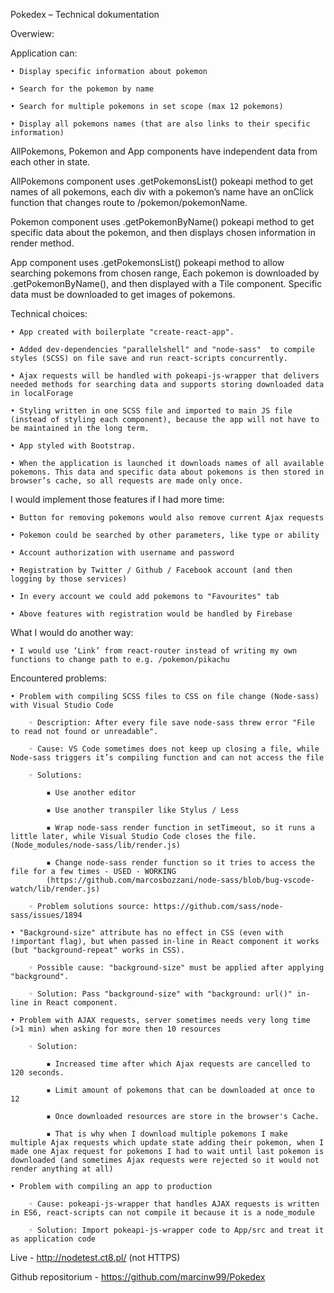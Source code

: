 Pokedex – Technical dokumentation

Overwiew:

Application can:

    • Display specific information about pokemon
    
    • Search for the pokemon by name
    
    • Search for multiple pokemons in set scope (max 12 pokemons)
    
    • Display all pokemons names (that are also links to their specific information)


AllPokemons, Pokemon and App components have independent data from each other in state.

AllPokemons component uses .getPokemonsList() pokeapi method to get names of all pokemons, each div with a pokemon’s name have an onClick function that changes route to /pokemon/pokemonName.

Pokemon component uses .getPokemonByName() pokeapi method to get specific data about the pokemon, and then displays chosen information in render method.

App component uses .getPokemonsList() pokeapi method to allow searching pokemons from chosen range, Each pokemon is downloaded by .getPokemonByName(), and then displayed with a Tile component. Specific data must be downloaded to get images of pokemons.

Technical choices:

    • App created with boilerplate "create-react-app".
    
    • Added dev-dependencies "parallelshell" and "node-sass"  to compile styles (SCSS) on file save and run react-scripts concurrently.
    
    • Ajax requests will be handled with pokeapi-js-wrapper that delivers needed methods for searching data and supports storing downloaded data in localForage
    
    • Styling written in one SCSS file and imported to main JS file (instead of styling each component), because the app will not have to be maintained in the long term.
    
    • App styled with Bootstrap.
    
    • When the application is launched it downloads names of all available pokemons. This data and specific data about pokemons is then stored in browser’s cache, so all requests are made only once.
    

I would implement those features if I had more time:

    • Button for removing pokemons would also remove current Ajax requests
    
    • Pokemon could be searched by other parameters, like type or ability
    
    • Account authorization with username and password
    
    • Registration by Twitter / Github / Facebook account (and then logging by those services)
    
    • In every account we could add pokemons to "Favourites" tab
    
    • Above features with registration would be handled by Firebase

What I would do another way:

    • I would use ‘Link’ from react-router instead of writing my own functions to change path to e.g. /pokemon/pikachu


Encountered problems:

    • Problem with compiling SCSS files to CSS on file change (Node-sass) with Visual Studio Code
    
        ◦ Description: After every file save node-sass threw error "File to read not found or unreadable".
        
        ◦ Cause: VS Code sometimes does not keep up closing a file, while Node-sass triggers it’s compiling function and can not access the file
        
        ◦ Solutions:
        
            ▪ Use another editor
            
            ▪ Use another transpiler like Stylus / Less
            
            ▪ Wrap node-sass render function in setTimeout, so it runs a little later, while Visual Studio Code closes the file. (Node_modules/node-sass/lib/render.js)
            
            ▪ Change node-sass render function so it tries to access the file for a few times - USED - WORKING 
            (https://github.com/marcosbozzani/node-sass/blob/bug-vscode-watch/lib/render.js)
            
        ◦ Problem solutions source: https://github.com/sass/node-sass/issues/1894
        
    • "Background-size" attribute has no effect in CSS (even with !important flag), but when passed in-line in React component it works (but "background-repeat" works in CSS).
    
        ◦ Possible cause: "background-size" must be applied after applying "background".
        
        ◦ Solution: Pass "background-size" with "background: url()" in-line in React component.
        
    • Problem with AJAX requests, server sometimes needs very long time (>1 min) when asking for more then 10 resources
    
        ◦ Solution:
        
            ▪ Increased time after which Ajax requests are cancelled to 120 seconds.
            
            ▪ Limit amount of pokemons that can be downloaded at once to 12
            
            ▪ Once downloaded resources are store in the browser's Cache.
            
            ▪ That is why when I download multiple pokemons I make multiple Ajax requests which update state adding their pokemon, when I made one Ajax request for pokemons I had to wait until last pokemon is downloaded (and sometimes Ajax requests were rejected so it would not render anything at all)
            
    • Problem with compiling an app to production
    
        ◦ Cause: pokeapi-js-wrapper that handles AJAX requests is written in ES6, react-scripts can not compile it because it is a node_module
        
        ◦ Solution: Import pokeapi-js-wrapper code to App/src and treat it as application code

Live - http://nodetest.ct8.pl/ (not HTTPS)

Github repositorium - https://github.com/marcinw99/Pokedex
